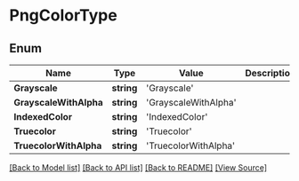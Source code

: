 ﻿# PngColorType


## Enum
Name | Type | Value | Description
------------ | ------------- | ------------- | -------------
**Grayscale** | **string** | 'Grayscale' | 
**GrayscaleWithAlpha** | **string** | 'GrayscaleWithAlpha' | 
**IndexedColor** | **string** | 'IndexedColor' | 
**Truecolor** | **string** | 'Truecolor' | 
**TruecolorWithAlpha** | **string** | 'TruecolorWithAlpha' | 

[[Back to Model list]](../README.md#documentation-for-models) [[Back to API list]](../README.md#documentation-for-api-endpoints) [[Back to README]](../README.md) [[View Source]](../src/models/pngColorType.ts)


